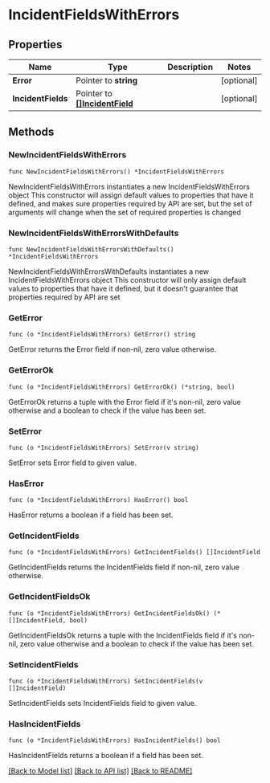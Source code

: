 # IncidentFieldsWithErrors

## Properties

Name | Type | Description | Notes
------------ | ------------- | ------------- | -------------
**Error** | Pointer to **string** |  | [optional] 
**IncidentFields** | Pointer to [**[]IncidentField**](IncidentField.md) |  | [optional] 

## Methods

### NewIncidentFieldsWithErrors

`func NewIncidentFieldsWithErrors() *IncidentFieldsWithErrors`

NewIncidentFieldsWithErrors instantiates a new IncidentFieldsWithErrors object
This constructor will assign default values to properties that have it defined,
and makes sure properties required by API are set, but the set of arguments
will change when the set of required properties is changed

### NewIncidentFieldsWithErrorsWithDefaults

`func NewIncidentFieldsWithErrorsWithDefaults() *IncidentFieldsWithErrors`

NewIncidentFieldsWithErrorsWithDefaults instantiates a new IncidentFieldsWithErrors object
This constructor will only assign default values to properties that have it defined,
but it doesn't guarantee that properties required by API are set

### GetError

`func (o *IncidentFieldsWithErrors) GetError() string`

GetError returns the Error field if non-nil, zero value otherwise.

### GetErrorOk

`func (o *IncidentFieldsWithErrors) GetErrorOk() (*string, bool)`

GetErrorOk returns a tuple with the Error field if it's non-nil, zero value otherwise
and a boolean to check if the value has been set.

### SetError

`func (o *IncidentFieldsWithErrors) SetError(v string)`

SetError sets Error field to given value.

### HasError

`func (o *IncidentFieldsWithErrors) HasError() bool`

HasError returns a boolean if a field has been set.

### GetIncidentFields

`func (o *IncidentFieldsWithErrors) GetIncidentFields() []IncidentField`

GetIncidentFields returns the IncidentFields field if non-nil, zero value otherwise.

### GetIncidentFieldsOk

`func (o *IncidentFieldsWithErrors) GetIncidentFieldsOk() (*[]IncidentField, bool)`

GetIncidentFieldsOk returns a tuple with the IncidentFields field if it's non-nil, zero value otherwise
and a boolean to check if the value has been set.

### SetIncidentFields

`func (o *IncidentFieldsWithErrors) SetIncidentFields(v []IncidentField)`

SetIncidentFields sets IncidentFields field to given value.

### HasIncidentFields

`func (o *IncidentFieldsWithErrors) HasIncidentFields() bool`

HasIncidentFields returns a boolean if a field has been set.


[[Back to Model list]](../README.md#documentation-for-models) [[Back to API list]](../README.md#documentation-for-api-endpoints) [[Back to README]](../README.md)


